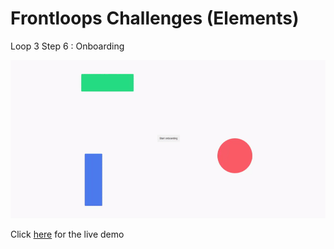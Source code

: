# Frontloops Challenges (Elements)

Loop 3 Step 6 : Onboarding

![preview image](./design/preview.gif "Click below for live demo")

Click [here](https://zathio.github.io/frontloops-challenges/elements-challenges/loop3-step6/) for the live demo